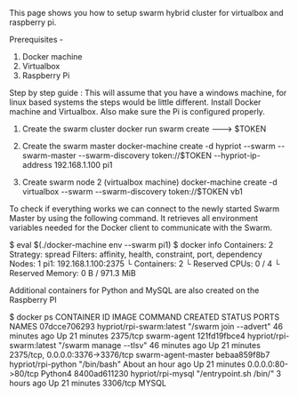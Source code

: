 This page shows you how to setup swarm hybrid cluster for virtualbox and raspberry pi.

Prerequisites -
1) Docker machine
2) Virtualbox
3) Raspberry Pi

Step by step guide :
This will assume that you have a windows machine, for linux based systems the steps would be little different.
Install Docker machine and Virtualbox. Also make sure the Pi is configured properly. 

1) Create the swarm cluster 
docker run swarm create ---> $TOKEN

2) Create the swarm master 
docker-machine create -d hypriot --swarm --swarm-master --swarm-discovery token://$TOKEN --hypriot-ip-address 192.168.1.100 pi1

3) Create swarm node 2 (virtualbox machine)
docker-machine create -d virtualbox --swarm --swarm-discovery token://$TOKEN vb1

To check if everything works we can connect to the newly started Swarm Master by using the following command. It retrieves all environment variables needed for the Docker client to communicate with the Swarm.

$ eval $(./docker-machine env --swarm pi1)
$ docker info
Containers: 2
Strategy: spread
Filters: affinity, health, constraint, port, dependency
Nodes: 1
 pi1: 192.168.1.100:2375
  └ Containers: 2
  └ Reserved CPUs: 0 / 4
  └ Reserved Memory: 0 B / 971.3 MiB

Additional containers for Python and MySQL are also created on the Raspberry PI

$ docker ps
CONTAINER ID        IMAGE                      COMMAND                  CREATED             STATUS              PORTS                              NAMES
07dcce706293        hypriot/rpi-swarm:latest   "/swarm join --advert"   46 minutes ago      Up 21 minutes       2375/tcp                           swarm-agent
121fd19fbce4        hypriot/rpi-swarm:latest   "/swarm manage --tlsv"   46 minutes ago      Up 21 minutes       2375/tcp, 0.0.0.0:3376->3376/tcp   swarm-agent-master
bebaa859f8b7        hypriot/rpi-python         "/bin/bash"              About an hour ago   Up 21 minutes       0.0.0.0:80->80/tcp                 Python4
8400ad611230        hypriot/rpi-mysql          "/entrypoint.sh /bin/"   3 hours ago         Up 21 minutes       3306/tcp                           MYSQL



